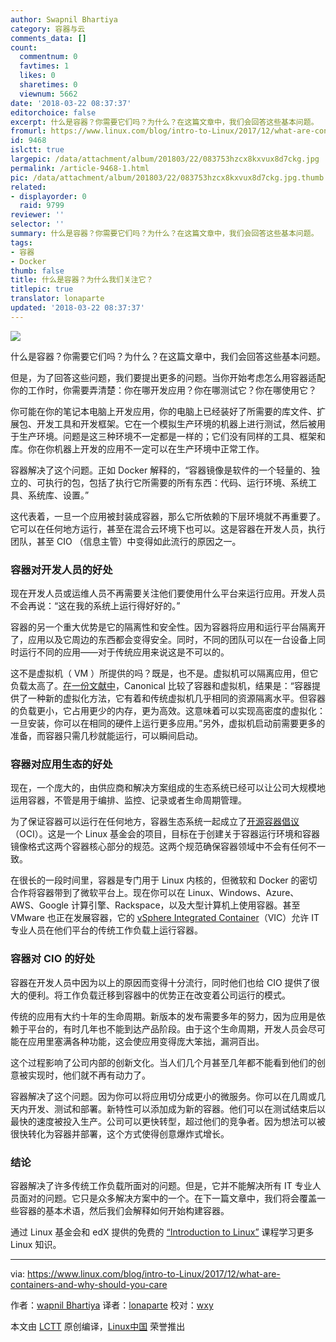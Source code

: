 ```yaml
---
author: Swapnil Bhartiya
category: 容器与云
comments_data: []
count:
  commentnum: 0
  favtimes: 1
  likes: 0
  sharetimes: 0
  viewnum: 5662
date: '2018-03-22 08:37:37'
editorchoice: false
excerpt: 什么是容器？你需要它们吗？为什么？在这篇文章中，我们会回答这些基本问题。
fromurl: https://www.linux.com/blog/intro-to-Linux/2017/12/what-are-containers-and-why-should-you-care
id: 9468
islctt: true
largepic: /data/attachment/album/201803/22/083753hzcx8kxvux8d7ckg.jpg
permalink: /article-9468-1.html
pic: /data/attachment/album/201803/22/083753hzcx8kxvux8d7ckg.jpg.thumb.jpg
related:
- displayorder: 0
  raid: 9799
reviewer: ''
selector: ''
summary: 什么是容器？你需要它们吗？为什么？在这篇文章中，我们会回答这些基本问题。
tags:
- 容器
- Docker
thumb: false
title: 什么是容器？为什么我们关注它？
titlepic: true
translator: lonaparte
updated: '2018-03-22 08:37:37'
---
```


![](/data/attachment/album/201803/22/083753hzcx8kxvux8d7ckg.jpg)


什么是容器？你需要它们吗？为什么？在这篇文章中，我们会回答这些基本问题。


但是，为了回答这些问题，我们要提出更多的问题。当你开始考虑怎么用容器适配你的工作时，你需要弄清楚：你在哪开发应用？你在哪测试它？你在哪使用它？


你可能在你的笔记本电脑上开发应用，你的电脑上已经装好了所需要的库文件、扩展包、开发工具和开发框架。它在一个模拟生产环境的机器上进行测试，然后被用于生产环境。问题是这三种环境不一定都是一样的；它们没有同样的工具、框架和库。你在你机器上开发的应用不一定可以在生产环境中正常工作。


容器解决了这个问题。正如 Docker 解释的，“容器镜像是软件的一个轻量的、独立的、可执行的包，包括了执行它所需要的所有东西：代码、运行环境、系统工具、系统库、设置。”


这代表着，一旦一个应用被封装成容器，那么它所依赖的下层环境就不再重要了。它可以在任何地方运行，甚至在混合云环境下也可以。这是容器在开发人员，执行团队，甚至 CIO （信息主管）中变得如此流行的原因之一。


### 容器对开发人员的好处


现在开发人员或运维人员不再需要关注他们要使用什么平台来运行应用。开发人员不会再说：“这在我的系统上运行得好好的。”


容器的另一个重大优势是它的隔离性和安全性。因为容器将应用和运行平台隔离开了，应用以及它周边的东西都会变得安全。同时，不同的团队可以在一台设备上同时运行不同的应用——对于传统应用来说这是不可以的。


这不是虚拟机（ VM ）所提供的吗？既是，也不是。虚拟机可以隔离应用，但它负载太高了。[在一份文献中](https://www.ubuntu.com/containers)，Canonical 比较了容器和虚拟机，结果是：“容器提供了一种新的虚拟化方法，它有着和传统虚拟机几乎相同的资源隔离水平。但容器的负载更小，它占用更少的内存，更为高效。这意味着可以实现高密度的虚拟化：一旦安装，你可以在相同的硬件上运行更多应用。”另外，虚拟机启动前需要更多的准备，而容器只需几秒就能运行，可以瞬间启动。


### 容器对应用生态的好处


现在，一个庞大的，由供应商和解决方案组成的生态系统已经可以让公司大规模地运用容器，不管是用于编排、监控、记录或者生命周期管理。


为了保证容器可以运行在任何地方，容器生态系统一起成立了[开源容器倡议](https://www.opencontainers.org/)（OCI）。这是一个 Linux 基金会的项目，目标在于创建关于容器运行环境和容器镜像格式这两个容器核心部分的规范。这两个规范确保容器领域中不会有任何不一致。


在很长的一段时间里，容器是专门用于 Linux 内核的，但微软和 Docker 的密切合作将容器带到了微软平台上。现在你可以在 Linux、Windows、Azure、AWS、Google 计算引擎、Rackspace，以及大型计算机上使用容器。甚至 VMware 也正在发展容器，它的 [vSphere Integrated Container](https://www.vmware.com/products/vsphere/integrated-containers.html)（VIC）允许 IT 专业人员在他们平台的传统工作负载上运行容器。


### 容器对 CIO 的好处


容器在开发人员中因为以上的原因而变得十分流行，同时他们也给 CIO 提供了很大的便利。将工作负载迁移到容器中的优势正在改变着公司运行的模式。


传统的应用有大约十年的生命周期。新版本的发布需要多年的努力，因为应用是依赖于平台的，有时几年也不能到达产品阶段。由于这个生命周期，开发人员会尽可能在应用里塞满各种功能，这会使应用变得庞大笨拙，漏洞百出。


这个过程影响了公司内部的创新文化。当人们几个月甚至几年都不能看到他们的创意被实现时，他们就不再有动力了。


容器解决了这个问题。因为你可以将应用切分成更小的微服务。你可以在几周或几天内开发、测试和部署。新特性可以添加成为新的容器。他们可以在测试结束后以最快的速度被投入生产。公司可以更快转型，超过他们的竞争者。因为想法可以被很快转化为容器并部署，这个方式使得创意爆炸式增长。


### 结论


容器解决了许多传统工作负载所面对的问题。但是，它并不能解决所有 IT 专业人员面对的问题。它只是众多解决方案中的一个。在下一篇文章中，我们将会覆盖一些容器的基本术语，然后我们会解释如何开始构建容器。


通过 Linux 基金会和 edX 提供的免费的 [“Introduction to Linux”](https://training.linuxfoundation.org/linux-courses/system-administration-training/introduction-to-linux) 课程学习更多 Linux 知识。




---


via: <https://www.linux.com/blog/intro-to-Linux/2017/12/what-are-containers-and-why-should-you-care>


作者：[wapnil Bhartiya](https://www.linux.com/users/arnieswap) 译者：[lonaparte](https://github.com/lonaparte) 校对：[wxy](https://github.com/wxy)


本文由 [LCTT](https://github.com/LCTT/TranslateProject) 原创编译，[Linux中国](https://linux.cn/) 荣誉推出